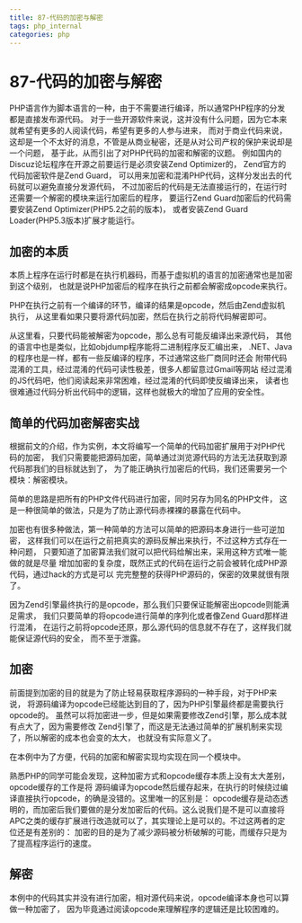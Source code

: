 ```yaml
---
title: 87-代码的加密与解密
tags: php_internal
categories: php
---
```


# 87-代码的加密与解密
PHP语言作为脚本语言的一种，由于不需要进行编译，所以通常PHP程序的分发都是直接发布源代码。 对于一些开源软件来说，这并没有什么问题，因为它本来就希望有更多的人阅读代码，希望有更多的人参与进来， 而对于商业代码来说，这却是一个不太好的消息，不管是从商业秘密，还是从对公司产权的保护来说却是一个问题， 基于此，从而引出了对PHP代码的加密和解密的议题。 例如国内的Discuz论坛程序在开源之前要运行是必须安装Zend Optimizer的， Zend官方的代码加密软件是Zend Guard， 可以用来加密和混淆PHP代码，这样分发出去的代码就可以避免直接分发源代码， 不过加密后的代码是无法直接运行的，在运行时还需要一个解密的模块来运行加密后的程序， 要运行Zend Guard加密后的代码需要安装Zend Optimizer(PHP5.2之前的版本)， 或者安装Zend Guard Loader(PHP5.3版本)扩展才能运行。
## 加密的本质

本质上程序在运行时都是在执行机器码，而基于虚拟机的语言的加密通常也是加密到这个级别， 也就是说PHP加密后的程序在执行之前都会解密成opcode来执行。

PHP在执行之前有一个编译的环节，编译的结果是opcode，然后由Zend虚拟机执行， 从这里看如果只要将源代码加密，然后在执行之前将代码解密即可。

从这里看，只要代码能被解密为opcode，那么总有可能反编译出来源代码， 其他的语言中也是类似，比如objdump程序能将二进制程序反汇编出来， .NET、Java的程序也是一样，都有一些反编译的程序，不过通常这些厂商同时还会 附带代码混淆的工具，经过混淆的代码可读性极差，很多人都留意过Gmail等网站 经过混淆的JS代码吧，他们阅读起来非常困难，经过混淆的代码即使反编译出来， 读者也很难通过代码分析出代码中的逻辑，这样也就极大的增加了应用的安全性。
## 简单的代码加密解密实战

根据前文的介绍，作为实例，本文将编写一个简单的代码加密扩展用于对PHP代码的加密， 我们只需要能把源码加密，简单通过浏览源代码的方法无法获取到源代码那我们的目标就达到了， 为了能正确执行加密后的代码，我们还需要另一个模块：解密模块。

简单的思路是把所有的PHP文件代码进行加密，同时另存为同名的PHP文件， 这是一种很简单的做法，只是为了防止源代码赤裸裸的暴露在代码中。

加密也有很多种做法，第一种简单的方法可以简单的把源码本身进行一些可逆加密， 这样我们可以在运行之前把真实的源码反解出来执行，不过这种方式存在一种问题， 只要知道了加密算法我们就可以把代码给解出来，采用这种方式唯一能做的就是尽量 增加加密的复杂度，既然正式的代码在运行之前会被转化成PHP源代码，通过hack的方式是可以 完完整整的获得PHP源码的，保密的效果就很有限了。

因为Zend引擎最终执行的是opcode，那么我们只要保证能解密出opcode则能满足需求， 我们只要简单的将opcode进行简单的序列化或者像Zend Guard那样进行混淆， 在运行之前将opcode还原，那么源代码的信息就不存在了，这样我们就能保证源代码的安全， 而不至于泄露。
## 加密

前面提到加密的目的就是为了防止轻易获取程序源码的一种手段，对于PHP来说， 将源码编译为opcode已经能达到目的了，因为PHP引擎最终都是需要执行opcode的。 虽然可以将加密进一步，但是如果需要修改Zend引擎，那么成本就有点大了，因为需要修改 Zend引擎了，而这是无法通过简单的扩展机制来实现了，所以解密的成本也会变的太大， 也就没有实际意义了。

在本例中为了方便，代码的加密和解密实现均实现在同一个模块中。

熟悉PHP的同学可能会发现，这种加密方式和opcode缓存本质上没有太大差别，opcode缓存的工作是将 源码编译为opcode然后缓存起来，在执行的时候绕过编译直接执行opcode，的确是没错的。这里唯一的区别是： opcode缓存是动态透明的，而加密后我们要做的是分发加密后的代码。这么说我们是不是可以直接将 APC之类的缓存扩展进行改造就可以了，其实理论上是可以的。不过这两者的定位还是有差别的： 加密的目的是为了减少源码被分析破解的可能，而缓存只是为了提高程序运行的速度。
## 解密

本例中的代码其实并没有进行加密，相对源代码来说，opcode编译本身也可以算做一种加密了， 因为毕竟通过阅读opcode来理解程序的逻辑还是比较困难的。

